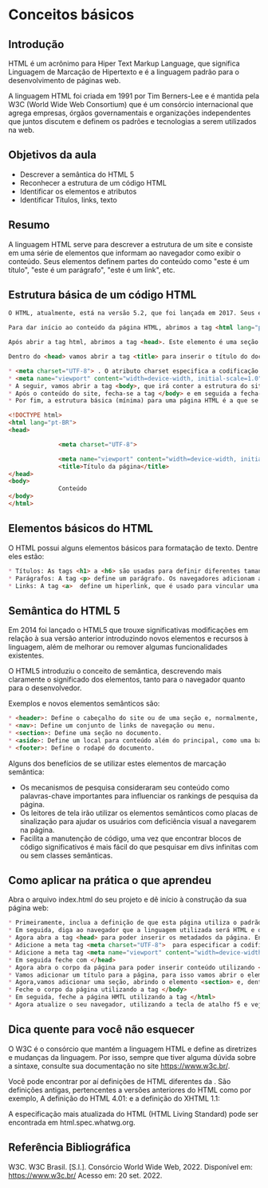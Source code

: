 # **Conceitos básicos**
## **Introdução**

HTML é um acrônimo para Hiper Text Markup Language, que significa Linguagem de Marcação de Hipertexto e é a linguagem padrão para o desenvolvimento de páginas web.

A linguagem HTML foi criada em 1991 por Tim Berners-Lee e é mantida pela W3C (World Wide Web Consortium) que é um consórcio internacional que agrega empresas, órgãos governamentais e organizações independentes que juntos discutem e definem os padrões e tecnologias a serem utilizados na web.

## **Objetivos da aula**

* Descrever a semântica do HTML 5
* Reconhecer a estrutura de um código HTML
* Identificar os elementos e atributos
* Identificar Títulos, links, texto

## **Resumo**

A linguagem HTML serve para descrever a estrutura de um site e consiste em uma série de elementos que informam ao navegador como exibir o conteúdo. Seus elementos definem partes do conteúdo como "este é um título", "este é um parágrafo", "este é um link", etc.

## **Estrutura básica de um código HTML**

```markdown
O HTML, atualmente, está na versão 5.2, que foi lançada em 2017. Seus elementos são chamados de tags e sua estrutura básica é a seguinte: uma página HTML se inicia, primeiramente, com a declaração <!DOCTYPE html>. Esta declaração é responsável por comunicar ao navegador que esta é uma página em HTML5. Antes do HTML5, esta declaração era feita de outra forma.

Para dar início ao conteúdo da página HTML, abrimos a tag <html lang="pt-BR"> e todo o conteúdo da página deve estar entre sua abertura e seu fechamento </html>. Note que a tag possui o atributo  lang que deve conter o idioma do conteúdo da página, (importante para ajudar os motores de busca e navegadores a interpretar a página) neste caso, português do Brasil, cuja abreviação é pt-BR.

Após abrir a tag html, abrimos a tag <head>. Este elemento é uma seção que deve conter dados sobre o documento HTML como título do documento, codificação dos caracteres, estilos, scripts e outras informações. O conteúdo que fica dentro desta tag não é exibido pelo navegador.

Dentro do <head> vamos abrir a tag <title> para inserir o título do documento e, em seguida, vamos fechá-la </title> e fechar também a tag </head>. Obs: Alguns metadados não são obrigatórios, mas são importantes de serem definidos dentro da <head>, como:

* <meta charset="UTF-8"> . O atributo charset especifica a codificação de caracteres para o documento HTML. A especificação HTML5 incentiva a utilização do conjunto de caracteres UTF-8, que abrange quase todos os caracteres e símbolos do mundo.
* <meta name="viewport" content="width=device-width, initial-scale=1.0">. Esta meta tag viewport fornece ao navegador instruções sobre como controlar o dimensionamento da página quando acessada de diferentes tamanhos de dispositivos. O valor  width=device-width do atributo content define que a largura da página deve seguir a largura do tamanho da tela do dispositivo. O valor initial-scale=1.0 define o nível de zoom inicial quando a página é carregada pela primeira vez pelo navegador, neste caso, 1.
* A seguir, vamos abrir a tag <body>, que irá conter a estrutura do site.
* Após o conteúdo do site, fecha-se a tag </body> e em seguida a fecha-se a tag </html>.
* Por fim, a estrutura básica (mínima) para uma página HTML é a que se segue:
```

```html
<!DOCTYPE html>
<html lang="pt-BR">
<head>

              <meta charset="UTF-8">

              <meta name="viewport" content="width=device-width, initial-scale=1.0">
              <title>Título da página</title>
</head>
<body>
              Conteúdo
</body>
</html>

```


 

## **Elementos básicos do HTML**

O HTML possui alguns elementos básicos para formatação de texto. Dentre eles estão:
```markdown
* Títulos: As tags <h1> a <h6> são usadas para definir diferentes tamanhos de título. Onde <h1> define o título mais importante e <h6>, o título menos importante.
* Parágrafos: A tag <p> define um parágrafo. Os navegadores adicionam automaticamente uma única linha em branco antes e depois de cada elemento deste.
* Links: A tag <a>  define um hiperlink, que é usado para vincular uma página a outra ou uma âncora na mesma página. O atributo href desta tag define o destino do link. Exemplo: <a href="link">Texto do link</a>
```

## **Semântica do HTML 5**

Em 2014 foi lançado o HTML5 que trouxe significativas modificações em relação à sua versão anterior introduzindo novos elementos e recursos à linguagem, além de melhorar ou remover algumas funcionalidades existentes.

O HTML5 introduziu o conceito de semântica, descrevendo mais claramente o significado dos elementos, tanto para o navegador quanto para o desenvolvedor.

Exemplos e novos elementos semânticos são:

```markdown
* <header>: Define o cabeçalho do site ou de uma seção e, normalmente, contém elementos como logo e menu de navegação.
* <nav>: Define um conjunto de links de navegação ou menu.
* <section>: Define uma seção no documento.
* <aside>: Define um local para conteúdo além do principal, como uma barra lateral.
* <footer>: Define o rodapé do documento.
```

Alguns dos benefícios de se utilizar estes elementos de marcação semântica:

* Os mecanismos de pesquisa consideraram seu conteúdo como palavras-chave importantes para influenciar os rankings de pesquisa da página.
* Os leitores de tela irão utilizar os elementos semânticos como placas de sinalização para ajudar os usuários com deficiência visual a navegarem na página.
* Facilita a manutenção de código, uma vez que encontrar blocos de código significativos é mais fácil do que pesquisar em divs infinitas com ou sem classes semânticas.
 

## **Como aplicar na prática o que aprendeu**

Abra o arquivo index.html do seu projeto e dê início à construção da sua página web:
```markdown
* Primeiramente, inclua a definição de que esta página utiliza o padrão HTML5, utilizando a definição <!DOCTYPE html>
* Em seguida, diga ao navegador que a linguagem utilizada será HTML e o conteúdo está em português com  <html lang="pt-BR">
* Agora abra a tag <head> para poder inserir os metadados da página. Então, insira um título para o documento: <title>Meu primeiro site</title>
* Adicione a meta tag <meta charset="UTF-8">  para especificar a codificação.
* Adicione a meta tag <meta name="viewport" content="width=device-width, initial-scale=1.0"> para controlar o dimensionamento.
* Em seguida feche com </head>
* Agora abra o corpo da página para poder inserir conteúdo utilizando <body>
* Vamos adicionar um título para a página, para isso vamos abrir o elemento <header> e, dentro dele, colocar um título <h1>Este é o título</h1> e então fechar o </header>
* Agora,vamos adicionar uma seção, abrindo o elemento <section> e, dentro dela, vamos adicionar um parágrafo, <p>Este é um parágrafo</p> e em seguida, vamos fechar a seção com o elemento </section>
* Feche o corpo da página utilizando a tag </body>
* Em seguida, feche a página HMTL utilizando a tag </html>
* Agora atualize o seu navegador, utilizando a tecla de atalho f5 e veja como ficou!
```

## **Dica quente para você não esquecer**

O W3C é o consórcio que mantém a linguagem HTML e define as diretrizes e mudanças da linguagem. Por isso, sempre que tiver alguma dúvida sobre a sintaxe, consulte sua documentação no site https://www.w3c.br/.

Você pode encontrar por aí definições de HTML diferentes da <!DOCTYPE html>. São definições antigas, pertencentes a versões anteriores do HTML como por exemplo, A definição do HTML 4.01: <!DOCTYPE HTML PUBLIC "-//W3C//DTD HTML 4.01 Transitional//EN" "http://www.w3.org/TR/html4/loose.dtd"> e a definição do XHTML 1.1: <!DOCTYPE html PUBLIC "-//W3C//DTD XHTML 1.1//EN" "http://www.w3.org/TR/xhtml11/DTD/xhtml11.dtd">

A especificação mais atualizada do HTML (HTML Living Standard) pode ser encontrada em html.spec.whatwg.org.

## **Referência Bibliográfica**

W3C. W3C Brasil. [S.l.]. Consórcio World Wide Web, 2022. Disponível em: https://www.w3c.br/ Acesso em: 20 set. 2022. 